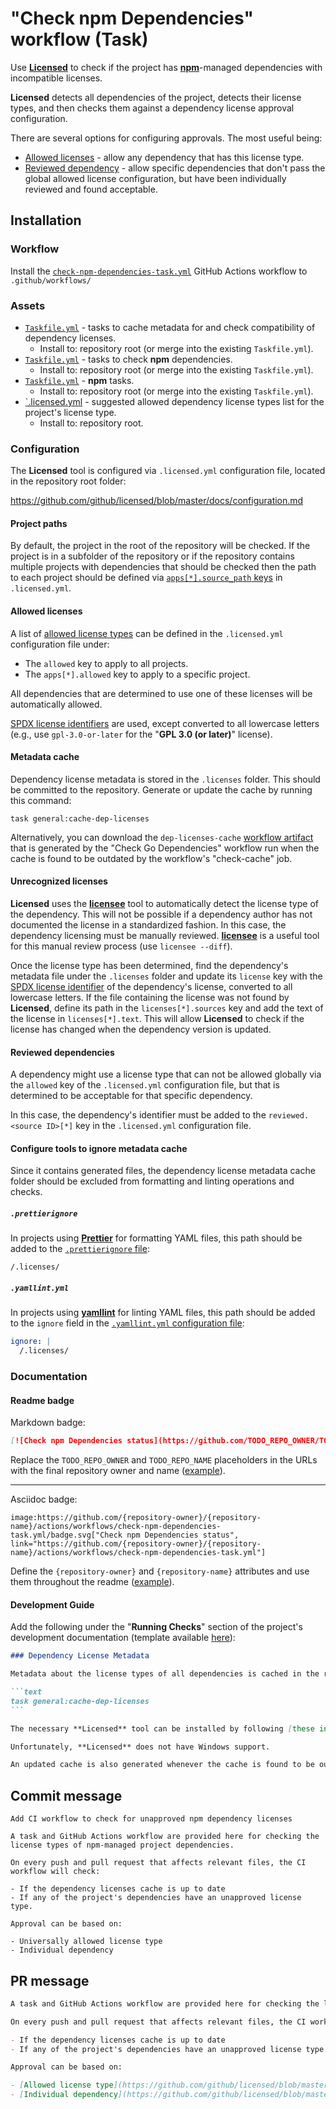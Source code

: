 # "Check npm Dependencies" workflow (Task)

Use [**Licensed**](https://github.com/github/licensed) to check if the project has [**npm**](https://www.npmjs.com/)-managed dependencies with incompatible licenses.

**Licensed** detects all dependencies of the project, detects their license types, and then checks them against a dependency license approval configuration.

There are several options for configuring approvals. The most useful being:

- [Allowed licenses](https://github.com/github/licensed/blob/master/docs/configuration/allowed_licenses.md) - allow any dependency that has this license type.
- [Reviewed dependency](https://github.com/github/licensed/blob/master/docs/configuration/reviewing_dependencies.md) - allow specific dependencies that don't pass the global allowed license configuration, but have been individually reviewed and found acceptable.

## Installation

### Workflow

Install the [`check-npm-dependencies-task.yml`](check-npm-dependencies-task.yml) GitHub Actions workflow to `.github/workflows/`

### Assets

- [`Taskfile.yml`](assets/check-dependencies-task/Taskfile.yml) - tasks to cache metadata for and check compatibility of dependency licenses.
  - Install to: repository root (or merge into the existing `Taskfile.yml`).
- [`Taskfile.yml`](assets/check-npm-dependencies-task/Taskfile.yml) - tasks to check **npm** dependencies.
  - Install to: repository root (or merge into the existing `Taskfile.yml`).
- [`Taskfile.yml`](assets/npm-task/Taskfile.yml) - **npm** tasks.
  - Install to: repository root (or merge into the existing `Taskfile.yml`).
- [`.licensed.yml](assets/check-dependencies) - suggested allowed dependency license types list for the project's license type.
  - Install to: repository root.

### Configuration

The **Licensed** tool is configured via `.licensed.yml` configuration file, located in the repository root folder:

https://github.com/github/licensed/blob/master/docs/configuration.md

#### Project paths

By default, the project in the root of the repository will be checked. If the project is in a subfolder of the repository or if the repository contains multiple projects with dependencies that should be checked then the path to each project should be defined via [`apps[*].source_path` keys](https://github.com/github/licensed/blob/master/docs/configuration/application_source.md#application-source-path) in `.licensed.yml`.

#### Allowed licenses

A list of [allowed license types](https://github.com/github/licensed/blob/master/docs/configuration/allowed_licenses.md) can be defined in the `.licensed.yml` configuration file under:

- The `allowed` key to apply to all projects.
- The `apps[*].allowed` key to apply to a specific project.

All dependencies that are determined to use one of these licenses will be automatically allowed.

[SPDX license identifiers](https://spdx.org/licenses/) are used, except converted to all lowercase letters (e.g., use `gpl-3.0-or-later` for the "**GPL 3.0 (or later)**" license).

#### Metadata cache

Dependency license metadata is stored in the `.licenses` folder. This should be committed to the repository. Generate or update the cache by running this command:

```text
task general:cache-dep-licenses
```

Alternatively, you can download the `dep-licenses-cache` [workflow artifact](https://docs.github.com/actions/managing-workflow-runs/downloading-workflow-artifacts) that is generated by the "Check Go Dependencies" workflow run when the cache is found to be outdated by the workflow's "check-cache" job.

#### Unrecognized licenses

**Licensed** uses the [**licensee**](https://github.com/licensee/licensee) tool to automatically detect the license type of the dependency. This will not be possible if a dependency author has not documented the license in a standardized fashion. In this case, the dependency licensing must be manually reviewed. [**licensee**](https://github.com/licensee/licensee) is a useful tool for this manual review process (use `licensee --diff`).

Once the license type has been determined, find the dependency's metadata file under the `.licenses` folder and update its `license` key with the [SPDX license identifier](https://spdx.org/licenses/) of the dependency's license, converted to all lowercase letters. If the file containing the license was not found by **Licensed**, define its path in the `licenses[*].sources` key and add the text of the license in `licenses[*].text`. This will allow **Licensed** to check if the license has changed when the dependency version is updated.

#### Reviewed dependencies

A dependency might use a license type that can not be allowed globally via the `allowed` key of the `.licensed.yml` configuration file, but that is determined to be acceptable for that specific dependency.

In this case, the dependency's identifier must be added to the `reviewed.<source ID>[*]` key in the `.licensed.yml` configuration file.

#### Configure tools to ignore metadata cache

Since it contains generated files, the dependency license metadata cache folder should be excluded from formatting and linting operations and checks.

##### `.prettierignore`

In projects using [**Prettier**](https://prettier.io/) for formatting YAML files, this path should be added to the [`.prettierignore` file](https://prettier.io/docs/en/ignore.html#ignoring-files-prettierignore):

```gitignore
/.licenses/
```

##### `.yamllint.yml`

In projects using [**yamllint**](https://prettier.io/) for linting YAML files, this path should be added to the `ignore` field in the [`.yamllint.yml` configuration file](https://yamllint.readthedocs.io/en/stable/configuration.html):

```yaml
ignore: |
  /.licenses/
```

### Documentation

#### Readme badge

Markdown badge:

```markdown
[![Check npm Dependencies status](https://github.com/TODO_REPO_OWNER/TODO_REPO_NAME/actions/workflows/check-npm-dependencies-task.yml/badge.svg)](https://github.com/TODO_REPO_OWNER/TODO_REPO_NAME/actions/workflows/check-npm-dependencies-task.yml)
```

Replace the `TODO_REPO_OWNER` and `TODO_REPO_NAME` placeholders in the URLs with the final repository owner and name ([example](https://raw.githubusercontent.com/arduino-libraries/ArduinoIoTCloud/master/README.md)).

---

Asciidoc badge:

```adoc
image:https://github.com/{repository-owner}/{repository-name}/actions/workflows/check-npm-dependencies-task.yml/badge.svg["Check npm Dependencies status", link="https://github.com/{repository-owner}/{repository-name}/actions/workflows/check-npm-dependencies-task.yml"]
```

Define the `{repository-owner}` and `{repository-name}` attributes and use them throughout the readme ([example](https://raw.githubusercontent.com/arduino-libraries/WiFiNINA/master/README.adoc)).

#### Development Guide

Add the following under the "**Running Checks**" section of the project's development documentation (template available [here](../documentation-templates/contributor-guide/task/development.md)):

````markdown
### Dependency License Metadata

Metadata about the license types of all dependencies is cached in the repository. To update this cache, run the following command from the repository root folder:

```text
task general:cache-dep-licenses
```

The necessary **Licensed** tool can be installed by following [these instructions](https://github.com/github/licensed#as-an-executable).

Unfortunately, **Licensed** does not have Windows support.

An updated cache is also generated whenever the cache is found to be outdated by the "**Check npm Dependencies**" CI workflow and made available for download via the `dep-licenses-cache` [workflow artifact](https://docs.github.com/actions/managing-workflow-runs/downloading-workflow-artifacts).
````

## Commit message

```
Add CI workflow to check for unapproved npm dependency licenses

A task and GitHub Actions workflow are provided here for checking the license types of npm-managed project dependencies.

On every push and pull request that affects relevant files, the CI workflow will check:

- If the dependency licenses cache is up to date
- If any of the project's dependencies have an unapproved license type.

Approval can be based on:

- Universally allowed license type
- Individual dependency
```

## PR message

```markdown
A task and GitHub Actions workflow are provided here for checking the license types of [**npm**](https://www.npmjs.com/)-managed project dependencies.

On every push and pull request that affects relevant files, the CI workflow will use [**Licensed**](https://github.com/github/licensed) to check:

- If the dependency licenses cache is up to date
- If any of the project's dependencies have an unapproved license type.

Approval can be based on:

- [Allowed license type](https://github.com/github/licensed/blob/master/docs/configuration/allowed_licenses.md)
- [Individual dependency](https://github.com/github/licensed/blob/master/docs/configuration/reviewing_dependencies.md)
```
